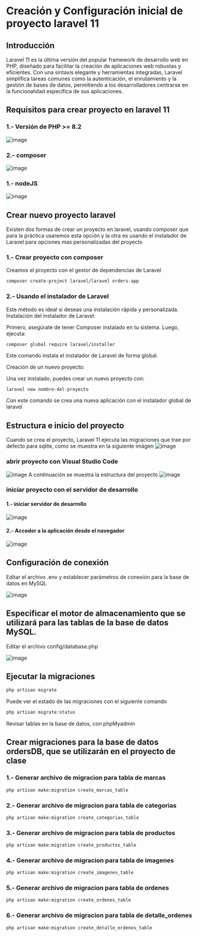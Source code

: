 # Creación y Configuración inicial de proyecto laravel 11

## Introducción
Laravel 11 es la última versión del popular framework de desarrollo web en PHP, diseñado para facilitar la creación de aplicaciones web robustas y eficientes. Con una sintaxis elegante y herramientas integradas, Laravel simplifica tareas comunes como la autenticación, el enrutamiento y la gestión de bases de datos, permitiendo a los desarrolladores centrarse en la funcionalidad específica de sus aplicaciones.
## Requisitos para crear proyecto en laravel 11
### 1.- Versión de PHP >= 8.2
![image](https://github.com/user-attachments/assets/0885b363-dc36-4e7e-adbb-f66fe62fd80b)
### 2.- composer
![image](https://github.com/user-attachments/assets/0db204f0-a92a-4a78-8f76-541c22327a97)
### 1.- nodeJS
![image](https://github.com/user-attachments/assets/56c29391-7e65-499b-bbb7-1932f07a9b64)

## Crear nuevo proyecto laravel
Existen dos formas de crear un proyecto en laravel, usando composer que para la práctica usaremos esta opción y la otra es usando el instalador de Laravel para opciones mas personalizadas del proyecto 
### 1.- Crear proyecto con composer
Creamos el proyecto con el gestor de dependencias de Laravel
```bash
composer create-project laravel/laravel orders-app
```

### 2.- Usando el instalador de Laravel
Este método es ideal si deseas una instalación rápida y personalizada.
Instalación del instalador de Laravel:

Primero, asegúrate de tener Composer instalado en tu sistema. Luego, ejecuta:
```
composer global require laravel/installer
```
Este comando instala el instalador de Laravel de forma global.

Creación de un nuevo proyecto:

Una vez instalado, puedes crear un nuevo proyecto con:
```bash
laravel new nombre-del-proyecto
```
Con este comando se crea una nueva aplicación con el instalador global de laravel
## Estructura e inicio del proyecto
Cuando se crea el proyecto, Laravel 11 ejecuta las migraciones que trae por defecto para sqlite, como se muestra en la siguiente imágen
![image](https://github.com/user-attachments/assets/c1b23301-029d-4c84-b95c-d68d375bc17e)
### abrir proyecto con Visual Studio Code
![image](https://github.com/user-attachments/assets/101ebbb0-2618-4f25-a8fc-9d1db075ea01)
A continuación se muestra la estructura del proyecto
![image](https://github.com/user-attachments/assets/7e9145ec-94ba-4b73-a6ac-966d7955a6c4)

### iniciar proyecto con el servidor de desarrollo
#### 1.- iniciar servidor de desarrollo
![image](https://github.com/user-attachments/assets/a39e1e26-72ea-4721-a876-39a024952206)

#### 2.- Acceder a la aplicación desde el navegador
![image](https://github.com/user-attachments/assets/e170181f-75b7-4aa4-bfaa-f32261234dc3)

## Configuración de conexión
Editar el archivo .env y establecer parámetros de conexión para la base de datos en MySQL

![image](https://github.com/user-attachments/assets/374331a9-ce6e-4393-95ce-8cf0df6c00c4)

## Especificar el motor de almacenamiento que se utilizará para las tablas de la base de datos MySQL.
Editar el archivo config/database.php

![image](https://github.com/user-attachments/assets/a055ef7d-68be-4531-afd7-5d231aab5bef)
## Ejecutar la migraciones
```bash
php artisan migrate
```
Puede ver el estado de las migraciones con el siguiente comando
```bash
php artisan migrate:status
```
Revisar tablas en la base de datos, con phpMyadmin

## Crear migraciones para la base de datos ordersDB, que se utilizarán en el proyecto de clase
### 1.- Generar archivo de migracion para tabla de marcas
```bash
php artisan make:migration create_marcas_table
```
### 2.- Generar archivo de migracion para tabla de categorias
```bash
php artisan make:migration create_categorias_table
```
### 3.- Generar archivo de migracion para tabla de productos
```bash
php artisan make:migration create_productos_table
```
### 4.- Generar archivo de migracion para tabla de imagenes
```bash
php artisan make:migration create_imagenes_table
```
### 5.- Generar archivo de migracion para tabla de ordenes
```bash
php artisan make:migration create_ordenes_table
```
### 6.- Generar archivo de migracion para tabla de detalle_ordenes
```bash
php artisan make:migration create_detalle_ordenes_table
```
